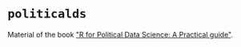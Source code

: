 # `politicalds`

Material of the book ["R for Political Data Science: A Practical guide"](https://www.routledge.com/R-for-Political-Data-Science-A-Practical-Guide/Urdinez-Cruz/p/book/9780367818890).
